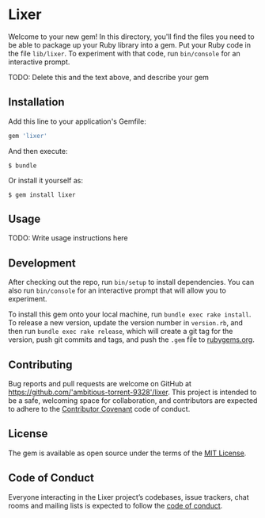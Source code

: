 # Lixer

Welcome to your new gem! In this directory, you'll find the files you need to be able to package up your Ruby library into a gem. Put your Ruby code in the file `lib/lixer`. To experiment with that code, run `bin/console` for an interactive prompt.

TODO: Delete this and the text above, and describe your gem

## Installation

Add this line to your application's Gemfile:

```ruby
gem 'lixer'
```

And then execute:

    $ bundle

Or install it yourself as:

    $ gem install lixer

## Usage

TODO: Write usage instructions here

## Development

After checking out the repo, run `bin/setup` to install dependencies. You can also run `bin/console` for an interactive prompt that will allow you to experiment.

To install this gem onto your local machine, run `bundle exec rake install`. To release a new version, update the version number in `version.rb`, and then run `bundle exec rake release`, which will create a git tag for the version, push git commits and tags, and push the `.gem` file to [rubygems.org](https://rubygems.org).

## Contributing

Bug reports and pull requests are welcome on GitHub at https://github.com/'ambitious-torrent-9328'/lixer. This project is intended to be a safe, welcoming space for collaboration, and contributors are expected to adhere to the [Contributor Covenant](http://contributor-covenant.org) code of conduct.

## License

The gem is available as open source under the terms of the [MIT License](https://opensource.org/licenses/MIT).

## Code of Conduct

Everyone interacting in the Lixer project’s codebases, issue trackers, chat rooms and mailing lists is expected to follow the [code of conduct](https://github.com/'ambitious-torrent-9328'/lixer/blob/master/CODE_OF_CONDUCT.md).
